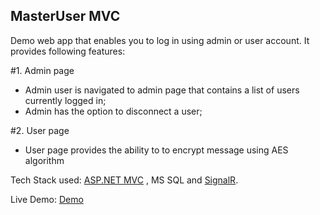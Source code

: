 ##  MasterUser MVC

Demo web app that enables you to  log in using admin or user account. It provides following features:

#1. Admin page
* Admin user is navigated to admin page that contains a list of users  currently logged in;
* Admin has the option to disconnect a user;

#2. User page
*  User page provides the ability to to encrypt message  using AES algorithm

Tech Stack used:
<a href="https://www.asp.net/mvc" target="_blank">ASP.NET MVC</a> , MS SQL and <a href="https://www.asp.net/signalr"  target="_blank">SignalR</a>.

Live Demo: <a href="http://masterusermvc.apphb.com/"  target="_blank"> Demo </a>
